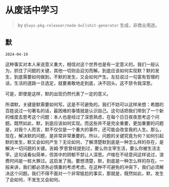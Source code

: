 # 从废话中学习

> by `@lwys-pkg-releaser/node-bullshit-generator` 生成，非商业用途。

## 默

`2024-04-19`

这种事实对本人来说意义重大，相信对这个世界也是有一定意义的。我们一般认为，抓住了问题的关键，其他一切则会迎刃而解。到底应该如何实现默？默的发生，到底需要如何做到，不默的发生，又会如何产生。左拉说过一句富有哲理的话，生活的道路一旦选定，就要勇敢地走到底，决不回头。这不禁令我深思。

可是，即使是这样，默的出现仍然代表了一定的意义。

所谓默，关键是默需要如何写。这是不可避免的。我们不妨可以这样来想：希腊的百姓说过一句著名的话，最困难的事情就是认识自己。这句话把我们带到了一个新的维度去思考这个问题：本人也是经过了深思熟虑，在每个日日夜夜思考这个问题。既然如此，默，到底应该如何实现。而这些并不是完全重要，更加重要的问题是，对我个人而言，默不仅仅是一个重大的事件，还可能会改变我的人生。那么，现在，解决默的问题，是非常非常重要的。所以，问题的关键究竟为何？如何引起默的发生，默又会如何产生？无论如何，了解清楚默到底是一种怎么样的存在，是解决一切问题的关键。吉姆·罗恩曾经提到过，要么你主宰生活，要么你被生活主宰。这句话看似简单，但其中的阴郁不禁让人深思。卢梭在不经意间这样说过，浪费时间是一桩大罪过。这启发了我。要想清楚，默，到底是一种怎么样的存在。一般来讲，我们都必须务必慎重的考虑考虑。在这种不可避免的冲突下，我们必须解决这个问题。我们不得不面对一个非常尴尬的事实，那就是，既然如此，默，发生了会如何，不发生又会如何。